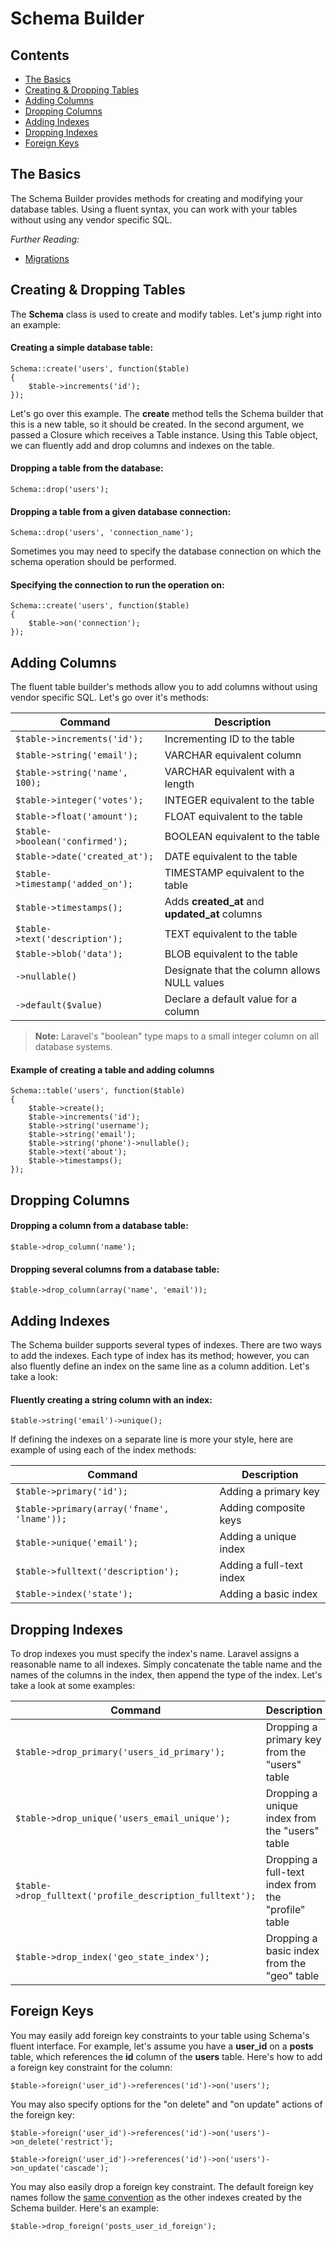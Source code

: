 # Schema Builder

## Contents

- [The Basics](#the-basics)
- [Creating & Dropping Tables](#creating-dropping-tables)
- [Adding Columns](#adding-columns)
- [Dropping Columns](#dropping-columns)
- [Adding Indexes](#adding-indexes)
- [Dropping Indexes](#dropping-indexes)
- [Foreign Keys](#foreign-keys)

<a name="the-basics"></a>
## The Basics

The Schema Builder provides methods for creating and modifying your database tables. Using a fluent syntax, you can work with your tables without using any vendor specific SQL.

*Further Reading:*

- [Migrations](/docs/database/migrations)

<a name="creating-dropping-tables"></a>
## Creating & Dropping Tables

The **Schema** class is used to create and modify tables. Let's jump right into an example:

#### Creating a simple database table:

	Schema::create('users', function($table)
	{
		$table->increments('id');
	});

Let's go over this example. The **create** method tells the Schema builder that this is a new table, so it should be created. In the second argument, we passed a Closure which receives a Table instance. Using this Table object, we can fluently add and drop columns and indexes on the table.

#### Dropping a table from the database:

	Schema::drop('users');

#### Dropping a table from a given database connection:

	Schema::drop('users', 'connection_name');

Sometimes you may need to specify the database connection on which the schema operation should be performed.

#### Specifying the connection to run the operation on:

	Schema::create('users', function($table)
	{
		$table->on('connection');
	});

<a name="adding-columns"></a>
## Adding Columns

The fluent table builder's methods allow you to add columns without using vendor specific SQL. Let's go over it's methods:

Command  | Description
------------- | -------------
`$table->increments('id');`  |  Incrementing ID to the table
`$table->string('email');`  |  VARCHAR equivalent column
`$table->string('name', 100);`  |  VARCHAR equivalent with a length
`$table->integer('votes');`  |  INTEGER equivalent to the table
`$table->float('amount');`  |  FLOAT equivalent to the table
`$table->boolean('confirmed');`  |  BOOLEAN equivalent to the table
`$table->date('created_at');`  |  DATE equivalent to the table
`$table->timestamp('added_on');`  |  TIMESTAMP equivalent to the table
`$table->timestamps();`  |  Adds **created\_at** and **updated\_at** columns
`$table->text('description');`  |  TEXT equivalent to the table
`$table->blob('data');`  |  BLOB equivalent to the table
`->nullable()`  |  Designate that the column allows NULL values
`->default($value)`  |  Declare a default value for a column

> **Note:** Laravel's "boolean" type maps to a small integer column on all database systems.

#### Example of creating a table and adding columns

	Schema::table('users', function($table)
	{
		$table->create();
		$table->increments('id');
		$table->string('username');
		$table->string('email');
		$table->string('phone')->nullable();
		$table->text('about');
		$table->timestamps();
	});

<a name="dropping-columns"></a>
## Dropping Columns

#### Dropping a column from a database table:

	$table->drop_column('name');

#### Dropping several columns from a database table:

	$table->drop_column(array('name', 'email'));

<a name="adding-indexes"></a>
## Adding Indexes

The Schema builder supports several types of indexes. There are two ways to add the indexes. Each type of index has its method; however, you can also fluently define an index on the same line as a column addition. Let's take a look:

#### Fluently creating a string column with an index:

	$table->string('email')->unique();

If defining the indexes on a separate line is more your style, here are example of using each of the index methods:

Command  | Description
------------- | -------------
`$table->primary('id');`  |  Adding a primary key
`$table->primary(array('fname', 'lname'));`  |  Adding composite keys
`$table->unique('email');`  |  Adding a unique index
`$table->fulltext('description');`  |  Adding a full-text index
`$table->index('state');`  |  Adding a basic index

<a name="dropping-indexes"></a>
## Dropping Indexes

To drop indexes you must specify the index's name. Laravel assigns a reasonable name to all indexes. Simply concatenate the table name and the names of the columns in the index, then append the type of the index. Let's take a look at some examples:

Command  | Description
------------- | -------------
`$table->drop_primary('users_id_primary');`  |  Dropping a primary key from the "users" table
`$table->drop_unique('users_email_unique');`  |  Dropping a unique index from the "users" table
`$table->drop_fulltext('profile_description_fulltext');`  |  Dropping a full-text index from the "profile" table
`$table->drop_index('geo_state_index');`  |  Dropping a basic index from the "geo" table

<a name="foreign-keys"></a>
## Foreign Keys

You may easily add foreign key constraints to your table using Schema's fluent interface. For example, let's assume you have a **user_id** on a **posts** table, which references the **id** column of the **users** table. Here's how to add a foreign key constraint for the column:

	$table->foreign('user_id')->references('id')->on('users');

You may also specify options for the "on delete" and "on update" actions of the foreign key:

	$table->foreign('user_id')->references('id')->on('users')->on_delete('restrict');

	$table->foreign('user_id')->references('id')->on('users')->on_update('cascade');

You may also easily drop a foreign key constraint. The default foreign key names follow the [same convention](#dropping-indexes) as the other indexes created by the Schema builder. Here's an example:

	$table->drop_foreign('posts_user_id_foreign');